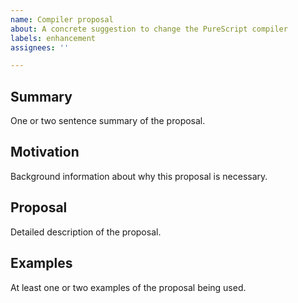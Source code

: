 ```yaml
---
name: Compiler proposal
about: A concrete suggestion to change the PureScript compiler
labels: enhancement
assignees: ''

---
```


## Summary

One or two sentence summary of the proposal.

## Motivation

Background information about why this proposal is necessary.

## Proposal

Detailed description of the proposal.

## Examples

At least one or two examples of the proposal being used.
